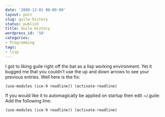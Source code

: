 ```yaml
---
date: '2008-12-01 00:00:00'
layout: post
slug: guile-history
status: publish
title: Guile History
wordpress_id: '50'
categories:
- Programming
tags:
- lisp
---
```


I got to liking guile right off the bat as a lisp working environment. Yet it bugged me that you couldn't use the up and down arrows to see your previous entries. Well here is the fix:

    
    (use-modules (ice-9 readline)) (activate-readline)


If you would like it to automagically be applied on startup then edit ~/.guile:
Add the following line:

    
    (use-modules (ice-9 readline)) (activate-readline)

